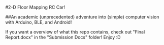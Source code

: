#2-D Floor Mapping RC Car!

##An academic (unprecedented) adventure into (simple) computer vision with Arduino, BLE, and Android!

If you want a overview of what this repo contains, check out "Final Report.docx" in the "Submission Docs" folder! Enjoy :D
